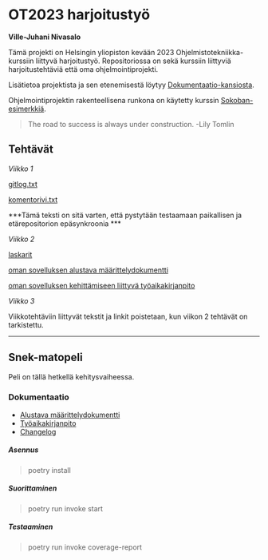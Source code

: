 # OT2023 harjoitustyö

**Ville-Juhani Nivasalo**

Tämä projekti on Helsingin yliopiston kevään 2023 Ohjelmistotekniikka-kurssiin liittyvä harjoitustyö. Repositoriossa on sekä kurssiin liittyviä
harjoitustehtäviä että oma ohjelmointiprojekti.

Lisätietoa projektista ja sen etenemisestä löytyy [Dokumentaatio-kansiosta](https://github.com/VilleJuhan1/ot-harjoitustyo/tree/master/dokumentaatio).

Ohjelmointiprojektin rakenteellisena runkona on käytetty kurssin [Sokoban-esimerkkiä](https://github.com/ohjelmistotekniikka-hy/pygame-sokoban).

> The road to success is always under construction. -Lily Tomlin

## Tehtävät

*Viikko 1*

[gitlog.txt](https://github.com/VilleJuhan1/ot-harjoitustyo/blob/master/laskarit/viikko1/gitlog.txt)

[komentorivi.txt](https://github.com/VilleJuhan1/ot-harjoitustyo/blob/master/laskarit/viikko1/komentorivi.txt)

***Tämä teksti on sitä varten, että pystytään testaamaan paikallisen ja etärepositorion epäsynkroonia ***

*Viikko 2*

[laskarit](https://github.com/VilleJuhan1/ot-harjoitustyo/tree/master/laskarit/viikko2)

[oman sovelluksen alustava määrittelydokumentti](https://github.com/VilleJuhan1/ot-harjoitustyo/blob/master/dokumentaatio/vaatimusmaarittely.md)

[oman sovelluksen kehittämiseen liittyvä työaikakirjanpito](https://github.com/VilleJuhan1/ot-harjoitustyo/blob/master/dokumentaatio/tyoaikakirjanpito.md)

*Viikko 3*

Viikkotehtäviin liittyvät tekstit ja linkit poistetaan, kun viikon 2 tehtävät on tarkistettu.

___
## Snek-matopeli

Peli on tällä hetkellä kehitysvaiheessa.

### Dokumentaatio
* [Alustava määrittelydokumentti](https://github.com/VilleJuhan1/ot-harjoitustyo/blob/master/dokumentaatio/vaatimusmaarittely.md)
* [Työaikakirjanpito](https://github.com/VilleJuhan1/ot-harjoitustyo/blob/master/dokumentaatio/tyoaikakirjanpito.md)
* [Changelog](https://github.com/VilleJuhan1/ot-harjoitustyo/blob/master/dokumentaatio/tyoaikakirjanpito.md)
##### Asennus
> poetry install
##### Suorittaminen
> poetry run invoke start
##### Testaaminen
> poetry run invoke coverage-report
